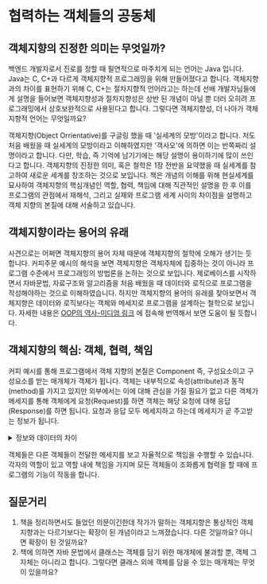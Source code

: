 # 협력하는 객체들의 공동체
## 객체지향의 진정한 의미는 무엇일까?
백엔드 개발자로서 진로를 정할 때 필연적으로 마주치게 되는 언어는 Java 입니다. Java는 C, C+과 다르게 객체지향적 프로그래밍을 위해 만들어졌다고 합니다. 
객체지향과의 차이를 표현하기 위해 C, C+는 절차지향적 언어라고는 하는데 선배 개발자님들에게 설명을 들어보면 객체지향성과 절차지향성은 상반 된 개념이 아닐 뿐 더러 오히려 프로그래밍에서 상호보완적으로 사용된다고 합니다.
그렇다면 객체지향성, 더 나아가 객체지향적 언어는 무엇일까요?

객체지향(Object Orrientative)를 구글링 했을 때 '실세계의 모방'이라고 합니다. 저도 처음 배웠을 때 실세계의 모방이라고 이해하였지만 '객사오'에 의하면 이는 반쪽짜리 설명이라고 합니다. 다만, 학습, 즉 기억에 남기기에는
해당 설명이 용이하기에 많이 쓰인다고 합니다. 객체지향의 진정한 의미, 혹은 철학은 1장 전반을 요약했을 때 실세계를 참고하여 새로운 세계를 창조하는 것으로 보입니다.
책은 개념의 이해를 위해 현실세계를 묘사하여 객체지향의 핵심개념인 역할, 협력, 책임에 대해 직관적인 설명을 한 후 이를 프로그램의 관점에서 재해석, 그리고 실재와 프로그램 세계 사이의 차이점을 설명하고 객체 지향의 본질에 대해 서술하고 있습니다.

## 객체지향이라는 용어의 유래
사견으로는 어쩌면 객체지향의 용어 자체 때문에 객체지향의 철학에 오해가 생기는 듯 합니다. 커피주문 예시의 해석을 보면 객체지향은 객체자체에 집중하는 것이 아니라 프로그램 수준에서 프로그래밍의 방법론을 논하는 것으로 보입니다.
제로베이스를 시작하면서 자바문법, 자료구조와 알고리즘을 처음 배웠을 때 데이터와 로직으로 프로그램을 작성해야하는 것으로 이해하였습니다. 하지만 객체지향의 용어의 유래를 찾아보면서 객체지향은 데이터와 로직보다는 객체와 메세지로 프로그램을 설계하는 철학으로 보입니다.
자세한 내용은 [OOP의 역사-미디엄 링크]((https://medium.com/javascript-scene/the-forgotten-history-of-oop-88d71b9b2d9f)https://medium.com/javascript-scene/the-forgotten-history-of-oop-88d71b9b2d9f)
에 접속해 번역해서 보면 도움이 될 듯합니다.

## 객체지향의 핵심: 객체, 협력, 책임
커피 예시를 통해 프로그램에서 객체 지향의 본질은 Component 즉, 구성요소이고 구성요소를 받는 매개체가 객체가 됩니다. 객체는 내부적으로 속성\(attribute)과 동작\(method)를 가지고 있지만 외부에서는 이에 대해 관심을 가질 필요가 없고
다른 객체가 메세지를 통해 객체에게 요청\(Request)를 하면 객체는 해당 요청에 대해 응답\(Response)를 하면 됩니다. 요청과 응답 모두 메세지하고 하는데 메세지가 곧 주고받는 정보가 됩니다.

<details>
<summary>정보와 데이터의 차이</summary>
참고로 데이터베이스에서 데이터와 정보의 차이를 다루는데 데이터를 어떤 현실에 대한 측정값 그 자체, 정보를 데이터에 대해 처리를 하여 얻게 된 유의미한 결과라고 합니다. 객체지향성에 이를 적용했을 때 객체가 주고받는 자료는 의미를 가질 경우, 정보로 볼 수 있습니다.
  물론 현상을 해석하기 나름이라 어떤 자료를 보고 데이터인 동시에 정보라고도 할 수 있지만 개념적으로 구분하는 것은 도움이 될 것 같습니다.
</details>

객체들은 다른 객체들이 전달한 메세지를 보고 자율적으로 책임을 수행할 수 있습니다. 각자의 역할이 있고 역할 내에 책임을 가지며 모든 객체들이 조화롭게 협력을 할 때에 프로그램의 기능이 작동을 합니다. 

## 질문거리
1. 책을 정리하면서도 들었던 의문이긴한데 작가가 말하는 객체지향은 통상적인 객체지향과는 다르기보다는 확장이 된 개념이라고 느껴졌습니다. 다른 것일까요? 아니면 확장이 된 것일까요?
2. 책에 의하면 자바 문법에서 클래스는 객체를 담기 위한 매개체에 불과할 뿐, 객체 그 자체는 아니라고 합니다. 그렇다면 클래스 외에 객체를 담을 수 있는 매개체는 무엇이 있을까요?
